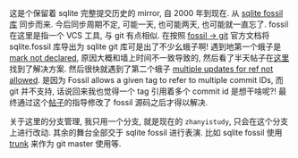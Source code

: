 这是个保留着 sqlite 完整提交历史的 mirror, 自 2000 年到现在. 从 [sqlite fossil 库](https://sqlite.org/src/doc/trunk/README.md) 同步而来. 今后同步周期不定, 可能一天, 也可能两天, 也可能就一直忘了. fossil 在这里是指一个 VCS 工具, 与 git 有点相似. 在按照 [fossil -> git](https://www.fossil-scm.org/index.html/doc/trunk/www/inout.wiki) 官方文档将 sqlite.fossil 库导出为 sqlite git 库可是出了不少幺蛾子啊! 遇到地第一个蛾子是 [mark not declared](https://www.mail-archive.com/fossil-users@lists.fossil-scm.org/msg24622.html), 原因大概和墙上时间不一致导致的, 然后看了半天帖子在[这里](https://www.mail-archive.com/fossil-users@lists.fossil-scm.org/msg24637.html)找到了解决方案. 然后很快就遇到了第二个蛾子 [multiple updates for ref not allowed](https://www.mail-archive.com/fossil-users@lists.fossil-scm.org/msg24660.html). 是因为 Fossil allows a given tag to refer to multiple commit IDs, 而 git 并不支持, 话说回来我也觉得一个 tag 引用着多个 commit id 是想干啥呢?! 最终通过这个[帖子](https://www.mail-archive.com/fossil-users@lists.fossil-scm.org/msg25498.html)的指导修改了 fossil 源码之后才得以解决.

关于这里的分支管理, 我只用一个分支, 就是现在的 `zhanyistudy`, 只会在这个分支上进行改动. 其余的舞台全部交于 sqlite fossil 进行表演. 比如 sqlite fossil 使用 [trunk](https://github.com/hidva/sqlite-mirror/tree/trunk) 来作为 git master 使用等.
 
